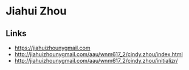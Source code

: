 # Jiahui Zhou

## Links
- https://jiahuizhounygmail.com
- http://jiahuizhounygmail.com/aau/wnm617_2/cindy.zhou/index.html
- http://jiahuizhounygmail.com/aau/wnm617_2/cindy.zhou/initializr/